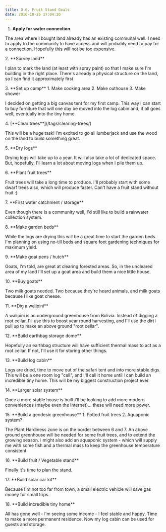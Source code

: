 ```yaml
---
title: O.G. Fruit Stand Goals
date: 2016-10-25 17:04:20
---
```


1. **Apply for water connection**
<p>The area where I bought land already has an existing communal well.  I need to apply to the community to have access and will probably need to pay for a connection.  Hopefully this will not be too expensive.</p>
2. **Survey land**
<p>I plan to mark the land (at least with spray paint) so that I make sure I'm building in the right place.  There's already a physical structure on the land, so I can find it approximately first</p>
3. **Set up camp**
  1. Make cooking area
  2. Make outhouse
  3. Make shower
<p>I decided on getting a big canvas tent for my first camp.  This way I can start to buy furniture that will one day be moved into the log cabin and, if all goes well, eventually into the tiny home.</p>
4. [**Clear trees**](/tags/clearing-trees/) 
<p>This will be a huge task! I'm excited to go all lumberjack and use the wood on the land to build something great.</p>
5. **Dry logs**
<p>Drying logs will take up to a year. It will also take a lot of dedicated space. But, hopefully, I'll learn a lot about moving logs when I pile them up.</p>
6. **Plant fruit trees**
<p>Fruit trees will take a long time to produce.  I'll probably start with some dwarf trees also, which will produce faster.  Can't have a fruit stand without fruit :)</p>
7. **First water catchment / storage**
<p>Even though there is a community well, I'd still like to build a rainwater collection system.</p>
8. **Make garden beds**
<p>While the logs are drying this will be a great time to start the garden beds. I'm planning on using no-till beds and square foot gardening techniques for maximum yield.</p>
9. **Make goat pens / hutch**
<p>Goats, I'm told, are great at clearing forested areas. So, in the uncleared area of my land I'll set up a goat area and build them a nice little house.</p>
10. **Buy goats**
<p>Two milk goats needed. Two because they're heard animals, and milk goats because I like goat cheese.</p>
11. **Dig a walipini**
<p>A walipini is an underground greenhouse from Bolivia.  Instead of digging a root cellar, I'll use this to boost year round harvesting, and I'll use the dirt I pull up to make an above ground "root cellar".</p>
12. **Build earthbag storage dome**
<p>Hopefully an earthbag structure will have sufficient thermal mass to act as a root cellar. If not, I'll use it for storing other things.</p>
13. **Build log cabin**
<p>Logs are dried, time to move out of the safari tent and into more stable digs.  This will be a one room log "cell", and I'll call it home until I can build an incredible tiny home. This will be my biggest construction project ever.</p>
14. **Larger solar system**
<p>Once a more stable house is built I'll be looking to add more modern conveniences (maybe even the Internet)... these will need more power.</p>
15. **Build a geodesic greenhouse**
  1. Potted fruit trees
  2. Aquaponic system?
<p>The Plant Hardiness zone is on the border between 6 and 7. An above ground greenhouse will be needed for some fruit trees, and to extend the growing season.  I might also add an aquaponic system - which will supply me with some fish and a thermal mass to keep the greenhouse temperature consistent.</p>
16. **Build fruit / Vegetable stand**
<p>Finally it's time to plan the stand.</p>
17. **Build solar car kit**
<p>Because I'm not too far from town, a small electric vehicle will save gas money for small trips.</p>
18. **Build incredible tiny home**
<p>All has gone well - I'm seeing some income - I feel stable and happy.  Time to make a more permanent residence. Now my log cabin can be used for guests and storage.</p>

